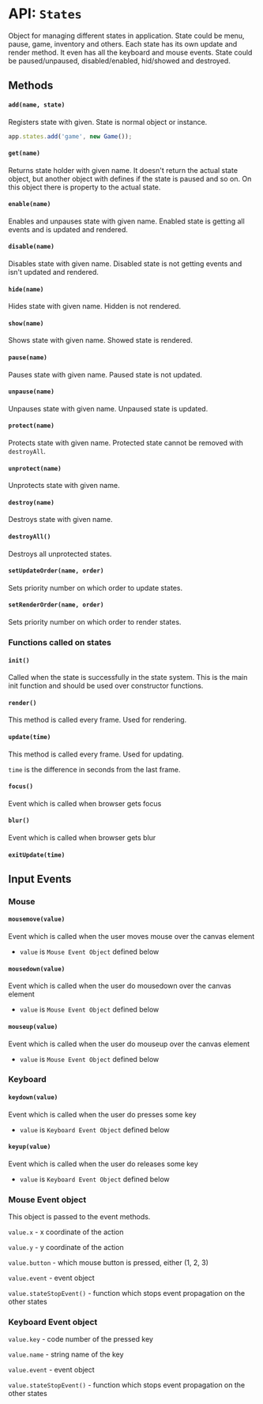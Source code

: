 # API: `States`

Object for managing different states in application. State could be menu, pause,
game, inventory and others. Each state has its own update and render method. It
even has all the keyboard and mouse events. State could be paused/unpaused, disabled/enabled,
hid/showed and destroyed.

Methods
-------

#### `add(name, state)`

Registers state with given. State is normal object or instance.

```javascript
app.states.add('game', new Game());
```

#### `get(name)`

Returns state holder with given name. It doesn't return the actual state
object, but another object with defines if the state is paused and so on. On
this object there is property to the actual state.

#### `enable(name)`

Enables and unpauses state with given name. Enabled state is getting all events and is updated and rendered.

#### `disable(name)`

Disables state with given name. Disabled state is not getting events and isn't updated and rendered.

#### `hide(name)`

Hides state with given name. Hidden is not rendered.

#### `show(name)`

Shows state with given name. Showed state is rendered.

#### `pause(name)`

Pauses state with given name. Paused state is not updated.

#### `unpause(name)`

Unpauses state with given name. Unpaused state is updated.

#### `protect(name)`

Protects state with given name. Protected state cannot be removed with `destroyAll`.

#### `unprotect(name)`

Unprotects state with given name.

#### `destroy(name)`

Destroys state with given name.

#### `destroyAll()`

Destroys all unprotected states.

#### `setUpdateOrder(name, order)`

Sets priority number on which order to update states.

#### `setRenderOrder(name, order)`

Sets priority number on which order to render states.

### Functions called on states

#### `init()`

Called when the state is successfully in the state system. This is the main
init function and should be used over constructor functions.

#### `render()`

This method is called every frame. Used for rendering.

#### `update(time)`

This method is called every frame. Used for updating.

`time` is the difference in seconds from the last frame.

#### `focus()`

Event which is called when browser gets focus

#### `blur()`

Event which is called when browser gets blur

#### `exitUpdate(time)`

## Input Events

### Mouse

#### `mousemove(value)`

Event which is called when the user moves mouse over the canvas element

- `value` is `Mouse Event Object` defined below

#### `mousedown(value)`

Event which is called when the user do mousedown over the canvas element

- `value` is `Mouse Event Object` defined below

#### `mouseup(value)`

Event which is called when the user do mouseup over the canvas element

- `value` is `Mouse Event Object` defined below

### Keyboard

#### `keydown(value)`

Event which is called when the user do presses some key

- `value` is `Keyboard Event Object` defined below

#### `keyup(value)`

Event which is called when the user do releases some key

- `value` is `Keyboard Event Object` defined below

### Mouse Event object

This object is passed to the event methods.

`value.x` - x coordinate of the action

`value.y` - y coordinate of the action

`value.button` - which mouse button is pressed, either (1, 2, 3)

`value.event` - event object

`value.stateStopEvent()` - function which stops event propagation on the other states

### Keyboard Event object

`value.key` - code number of the pressed key

`value.name` - string name of the key

`value.event` - event object

`value.stateStopEvent()` - function which stops event propagation on the other states

